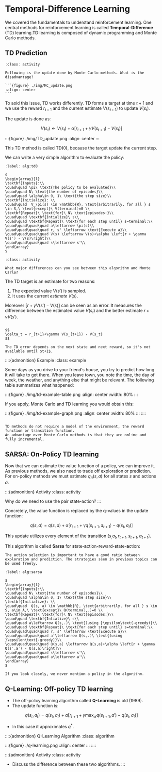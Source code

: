 # Temporal-Difference Learning

We covered the fundamentals to understand reinforcement learning. One central methods for reinforcement learning is called **Temporal-Difference** (TD) learning.TD learning is composed of dynamic programming and Monte Carlo methods.

## TD Prediction

````{admonition} Activity
:class: activity

Following is the update done by Monte Carlo methods. What is the disadvantage?

```{figure} ./img/MC_update.png
:align: center
```
````

To aoid this issue, TD works differently. TD forms a target at time $t+1$ and we use the reward $r_{t+1}$ and the current estimate $V(s_{t+1})$ to update $V(s_{t})$.

The update is done as:

$$
V(s_t) \leftarrow V(s_t) + \alpha\left[ r_{t+1} + \gamma V(s_{t+1}) - V(s_t) \right]
$$

:::{figure} ./img/TD_update.png
:align: center
:::

This TD method is called TD(0), because the target update the current step. 

We can write a very simple algorithm to evaluate the policy:

```{prf:algorithm} Algorithm TD(0)
:label: alg:td0

$
\begin{array}{l}
\textbf{Inputs}:\\
\quad\quad \pi\ \text{The policy to be evaluated}\\
\quad\quad N\ \text{the number of episodes}\\
\quad\quad \alpha\in 0, 1\ \text{the step size}\\
\textbf{Initialize}: \\
\quad\quad  V_\pi(s) \in \mathbb{R}, \text{arbitrarily, for all } s \in S,\ \text{except}\ V(terminal)=0 \\
\textbf{Repeat}\ \text{for}\ N\ \text{episodes:}\\
\quad\quad \textbf{Intialize}\ s\\
\quad\quad \textbf{Repeat}\ \text{for each step until} s=terminal:\\
\quad\quad\quad\quad a\leftarrow \pi(s)\\
\quad\quad\quad\quad r, s' \leftarrow \text{Execute a}\\
\quad\quad\quad\quad V(s) \leftarrow V(s)+\alpha \left[r + \gamma V(s') - V(s)\right]\\
\quad\quad\quad\quad s\leftarrow s'\\
\end{array}
$

```

```{admonition} Activity
:class: activity

What major differences can you see between this algorithm and Monte Carlo?
```

The TD target is an estimate for two reasons:

1. The expected value $V(s')$ is sampled.
2. It uses the current *estimate* $V(s)$.

Moreover $\left[ r + \gamma V(s') - V(s) \right]$ can be seen as an error. It measures the difference between the estimated value $V(s_t)$ and the better estimate $r + \gamma V(s')$.

```{prf:definition} TD error

$$
\delta_t = r_{t+1}+\gamma V(s_{t+1}) - V(s_t)
$$

The TD error depends on the next state and next reward, so it's not available until $t+1$.
```

::::{admonition} Example
:class: example

Some days as you drive to your friend's house, you try to predict how long it will take to get there. When you leave town, you note the time, the day of week, the weather, and anything else that might be relevant. The following table summarizes what happened:

:::{figure} ./img/td-example-table.png
:align: center
:width: 80%
:::

If you apply, Monte Carlo and TD learning you would obtain this:

:::{figure} ./img/td-example-graph.png
:align: center
:width: 80%
:::
::::

```{admonition} What are the advantage of TD learning?

TD methods do not require a model of the environment, the reward function or transition function.
An advantage over Monte Carlo methods is that they are online and fully incremental.
```

## SARSA: On-Policy TD learning

Now that we can estimate the value function of a policy, we can improve it. As previous methods, we also need to trade off exploration or prediction. For on-policy methods we must estimate $q_\pi(s,a)$ for all states $s$ and actions $a$.

:::{admonition} Activity
:class: activity

Why do we need to use the pair state-action?
:::

Concretely, the value function is replaced by the q-values in the update function:

$$
q(s,a) = q(s,a) + \alpha\left[ r_{t+1} + \gamma q(s_{t+1}, a_{t+1}) - q(s_t, a_t) \right]
$$

This update utilizes every element of the transition $(s_,a_t,r_{t+1},s_{t+1},a_{t+1})$.

This algorithm is called **Sarsa** for **s**tate-**a**ction-**r**eward-**s**tate-**a**ction:

```{margin} Action selection
The action selection is important to have a good ratio between exploration and prediction. The strategies seen in previous topics can be used freely.
```

````{prf:algorithm} SARSA
:label: alg:sarsa

$
\begin{array}{l}
\textbf{Inputs}:\\
\quad\quad N\ \text{the number of episodes}\\
\quad\quad \alpha\in 0, 1\ \text{the step size}\\
\textbf{Initialize}: \\
\quad\quad  Q(s, a) \in \mathbb{R}, \text{arbitrarily, for all } s \in S, a\in A,\ \text{except}\ Q(terminal,.)=0 \\
\textbf{Repeat}\ \text{for}\ N\ \text{episodes:}\\
\quad\quad \textbf{Intialize}\ s\\
\quad\quad a\leftarrow Q(s,.)\ \text{(using }\epsilon\text{-greedy)}\\
\quad\quad \textbf{Repeat}\ \text{for each step until} s=terminal:\\
\quad\quad\quad\quad r, s' \leftarrow \text{Execute a}\\
\quad\quad\quad\quad a'\leftarrow Q(s,.)\ \text{(using }\epsilon\text{-greedy)}\\
\quad\quad\quad\quad Q(s,a) \leftarrow Q(s,a)+\alpha \left[r + \gamma Q(s',a') - Q(s,a)\right]\\
\quad\quad\quad\quad s\leftarrow s'\\
\quad\quad\quad\quad a\leftarrow a'\\
\end{array}
$

````

```{important}
If you look closely, we never mention a policy in the algorithm.
```


## Q-Learning: Off-policy TD learning

- The off-policy learning algorithm called **Q-Learning** is old (1989).
- The update function is:

$$
q(s_t, a_t) = q(s_t, a_t) + \alpha\left[ r_{t+1} + \gamma\max_{a'} q(s_{t+1}, a')- q(s_t, a_t) \right]
$$

- In this case it approximates $q^*$.

::::{admonition} Q-Learning Algorithm
:class: algorithm

:::{figure} ./q-learning.png
:align: center
:::
::::

:::{admonition} Activity
:class: activity

- Discuss the difference between these two algorithms.
:::
